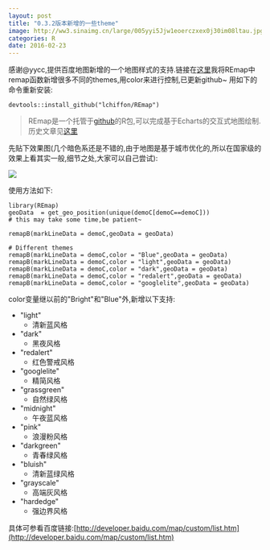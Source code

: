 ```yaml
---
layout: post
title: "0.3.2版本新增的一些theme"
image: http://ww3.sinaimg.cn/large/005yyi5Jjw1eoerczxex0j30im08ltau.jpg
categories: R
date: 2016-02-23
---
```


感谢@yycc,提供百度地图新增的一个地图样式的支持.链接在[这里](http://developer.baidu.com/map/custom/list.htm)我将REmap中remap函数新增很多不同的themes,用color来进行控制,已更新github~
用如下的命令重新安装:

```
devtools::install_github("lchiffon/REmap")
```

>REmap是一个托管于[github](http://github.com/lchiffon/REmap)的R包,可以完成基于Echarts的交互式地图绘制.
>历史文章见[这里](http://lchiffon.github.io/2015/07/23/REmapGuide.html)



先贴下效果图(几个暗色系还是不错的,由于地图是基于城市优化的,所以在国家级的效果上看其实一般,细节之处,大家可以自己尝试):

![](http://lchiffon.github.io/reveal_slidify/echarts/all.png)

使用方法如下:

```
library(REmap)
geoData  = get_geo_position(unique(demoC[demoC==demoC]))
# this may take some time,be patient~

remapB(markLineData = demoC,geoData = geoData)

# Different themes
remapB(markLineData = demoC,color = "Blue",geoData = geoData)
remapB(markLineData = demoC,color = "light",geoData = geoData)
remapB(markLineData = demoC,color = "dark",geoData = geoData)
remapB(markLineData = demoC,color = "redalert",geoData = geoData)
remapB(markLineData = demoC,color = "googlelite",geoData = geoData)
```

color变量继以前的"Bright"和"Blue"外,新增以下支持:

- "light"
  + 清新蓝风格
- "dark"
  + 黑夜风格
- "redalert"
  + 红色警戒风格
- "googlelite"
  + 精简风格
- "grassgreen"
  + 自然绿风格
- "midnight"
  + 午夜蓝风格
- "pink"
  + 浪漫粉风格
- "darkgreen"
  + 青春绿风格
- "bluish"
  + 清新蓝绿风格
- "grayscale"
  + 高端灰风格
- "hardedge"
  + 强边界风格


具体可参看百度链接:[http://developer.baidu.com/map/custom/list.htm](http://developer.baidu.com/map/custom/list.htm)

